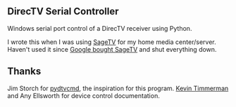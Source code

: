 ## DirecTV Serial Controller

Windows serial port control of a DirecTV receiver using Python.

I wrote this when I was using [SageTV][4] for my home media center/server.
Haven't used it since [Google bought SageTV][3] and shut everything down.

## Thanks

Jim Storch for [pydtvcmd][1], the inspiration for this program.
[Kevin Timmerman][2] and Any Ellsworth for device control documentation.

[1]: https://code.google.com/p/pydtvcmd/
[2]: http://dtvcontrol.com/
[3]: http://www.sagetv.com/
[4]: http://en.wikipedia.org/wiki/SageTV
